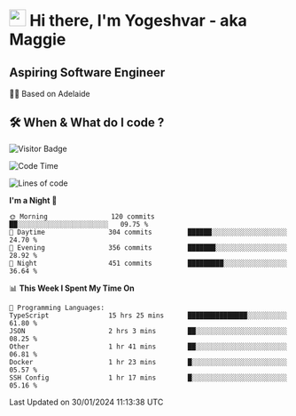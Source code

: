 <h1><img src="https://emojis.slackmojis.com/emojis/images/1531849430/4246/blob-sunglasses.gif?1531849430" width="30"/> Hi there, I'm Yogeshvar - aka Maggie</h1>

## Aspiring Software Engineer
🏂🏻  Based on Adelaide 

## 🛠 When & What do I code ?  

![Visitor Badge](https://visitor-badge.feriirawann.repl.co?username=yogeshvar&repo=yogeshvar&label=Visitors&style=plastic&color=%23457BFF&contentType=svg)

<!--START_SECTION:waka-->
![Code Time](http://img.shields.io/badge/Code%20Time-2%2C647%20hrs%2059%20mins-blue)

![Lines of code](https://img.shields.io/badge/From%20Hello%20World%20I%27ve%20Written-4.1%20million%20lines%20of%20code-blue)

**I'm a Night 🦉** 

```text
🌞 Morning                120 commits         ██░░░░░░░░░░░░░░░░░░░░░░░   09.75 % 
🌆 Daytime                304 commits         ██████░░░░░░░░░░░░░░░░░░░   24.70 % 
🌃 Evening                356 commits         ███████░░░░░░░░░░░░░░░░░░   28.92 % 
🌙 Night                  451 commits         █████████░░░░░░░░░░░░░░░░   36.64 % 
```


📊 **This Week I Spent My Time On** 

```text
💬 Programming Languages: 
TypeScript               15 hrs 25 mins      ███████████████░░░░░░░░░░   61.80 % 
JSON                     2 hrs 3 mins        ██░░░░░░░░░░░░░░░░░░░░░░░   08.25 % 
Other                    1 hr 41 mins        ██░░░░░░░░░░░░░░░░░░░░░░░   06.81 % 
Docker                   1 hr 23 mins        █░░░░░░░░░░░░░░░░░░░░░░░░   05.57 % 
SSH Config               1 hr 17 mins        █░░░░░░░░░░░░░░░░░░░░░░░░   05.16 % 
```


 Last Updated on 30/01/2024 11:13:38 UTC
<!--END_SECTION:waka-->
